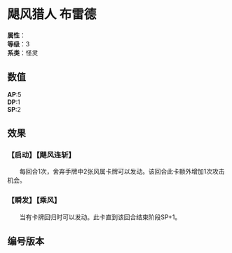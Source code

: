 <script setup>
let list = [
    { number: "SP03-004", url: "/packs/SP03" }
]
</script>

# 飓风猎人 布雷德

**属性**：<CardAttribute text="风"/><br>
**等级**：3<br>
**系类**：怪灵

## 数值

**AP**:5<br>
**DP**:1<br>
**SP**:2

## 效果

### 【启动】【飓风连斩】

&emsp;&emsp;每回合1次，舍弃手牌中2张风属卡牌可以发动。该回合此卡额外增加1次攻击机会。

### 【瞬发】【乘风】<CardAttribute text="风"/><br>

&emsp;&emsp;当有卡牌回归时可以发动。此卡直到该回合结束阶段SP+1。

## 编号版本

<CardNumberBox :list="list"/>